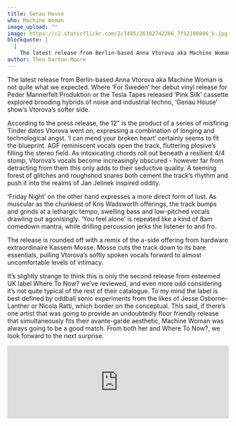 ```yaml
---
title: Genau House
who: Machine Woman
image_upload: ""
image: https://c2.staticflickr.com/2/1485/26302742266_7f52180806_b.jpg
blockquote: |
  |
    The latest release from Berlin-based Anna Vtorova aka Machine Woman is not quite what we expected. Where ‘For Sweden’ her debut vinyl release for Peder Mannerfelt Produktion or the Tesla Tapes released ‘Pink Silk’ cassette explored brooding hybrids of noise and industrial techno, ‘Genau House’ show’s Vtorova’s softer side.
author: Theo Darton-Moore
---
```

The latest release from Berlin-based Anna Vtorova aka Machine Woman is not quite what we expected. Where ‘For Sweden’ her debut vinyl release for Peder Mannerfelt Produktion or the Tesla Tapes released ‘Pink Silk’ cassette explored brooding hybrids of noise and industrial techno, ‘Genau House’ show’s Vtorova’s softer side. 

According to the press release, the 12" is the product of a series of misfiring Tinder dates Vtorova went on, expressing a combination of longing and technological angst. ’I can mend your broken heart’ certainly seems to fit the blueprint. AGF reminiscent vocals open the track, fluttering plosive’s filling the stereo field. As intoxicating chords roll out beneath a resilient 4/4 stomp, Vtorova’s vocals become increasingly obscured - however far from detracting from them this only adds to their seductive quality. A teeming forest of glitches and roughshod snares both cement the track’s rhythm and push it into the realms of Jan Jelinek inspired oddity. 

‘Friday Night’ on the other hand expresses a more direct form of lust. As muscular as the chunkiest of Kris Wadsworth offerings, the track bumps and grinds at a lethargic tempo, swelling bass and low-pitched vocals drawling out agonisingly. ‘You feel alone’ is repeated like a kind of 8am comedown mantra, while drilling percussion jerks the listener to and fro. 

The release is rounded off with a remix of the a-side offering from hardware extraordinaire Kassem Mosse. Mosse cuts the track down to its bare essentials, pulling Vtorova’s softly spoken vocals forward to almost uncomfortable levels of intimacy. 

It’s slightly strange to think this is only the second release from esteemed UK label Where To Now? we’ve reviewed, and even more odd considering it’s not quite typical of the rest of their catalogue. To my mind the label is best defined by oddball sonic experiments from the likes of Jesse Osborne-Lanther or Nicola Ratti, which border on the conceptual. This said, if there’s one artist that was going to provide an undoubtedly floor friendly release that simultaneously fits their avante-garde aesthetic, Machine Woman was always going to be a good match. From both her and Where To Now?, we look forward to the next surprise.  

<iframe width="100%" height="166" scrolling="no" frameborder="no" src="https://w.soundcloud.com/player/?url=https%3A//api.soundcloud.com/tracks/261626362&color=ff5500&auto_play=false&hide_related=false&show_comments=true&show_user=true&show_reposts=false"></iframe>